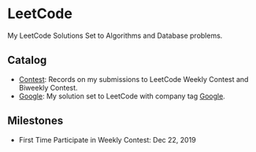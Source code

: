 # LeetCode

My LeetCode Solutions Set to Algorithms and Database problems.

## Catalog

* [Contest](./Contest/): Records on my submissions to LeetCode Weekly Contest and Biweekly Contest.
* [Google](./Google/): My solution set to LeetCode with company tag [Google](https://leetcode.com/company/google/).

## Milestones

* First Time Participate in Weekly Contest: Dec 22, 2019
